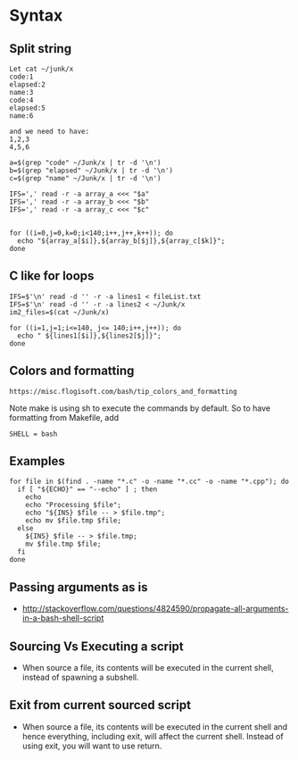 # Syntax

## Split string
```
Let cat ~/junk/x
code:1
elapsed:2
name:3
code:4
elapsed:5
name:6

and we need to have:
1,2,3
4,5,6

a=$(grep "code" ~/Junk/x | tr -d '\n')
b=$(grep "elapsed" ~/Junk/x | tr -d '\n')
c=$(grep "name" ~/Junk/x | tr -d '\n')

IFS=',' read -r -a array_a <<< "$a"
IFS=',' read -r -a array_b <<< "$b"
IFS=',' read -r -a array_c <<< "$c"


for ((i=0,j=0,k=0;i<140;i++,j++,k++)); do
  echo "${array_a[$i]},${array_b[$j]},${array_c[$k]}";
done

```


## C like for loops
```
IFS=$'\n' read -d '' -r -a lines1 < fileList.txt
IFS=$'\n' read -d '' -r -a lines2 < ~/Junk/x
im2_files=$(cat ~/Junk/x)

for ((i=1,j=1;i<=140, j<= 140;i++,j++)); do
  echo " ${lines1[$i]},${lines2[$j]}";
done

```

## Colors and formatting
```
https://misc.flogisoft.com/bash/tip_colors_and_formatting
```
Note make is using sh to execute the commands by default. So to have formatting from Makefile, add
```
SHELL = bash
```

## Examples
```
for file in $(find . -name "*.c" -o -name "*.cc" -o -name "*.cpp"); do
  if [ "${ECHO}" == "--echo" ] ; then
    echo
    echo "Processing $file";
    echo "${INS} $file -- > $file.tmp";
    echo mv $file.tmp $file;
  else
    ${INS} $file -- > $file.tmp;
    mv $file.tmp $file;
  fi
done
```

## Passing arguments as is
- http://stackoverflow.com/questions/4824590/propagate-all-arguments-in-a-bash-shell-script

## Sourcing Vs Executing a script
- When  source a file, its contents will be executed in the current shell, instead of spawning a subshell.


## Exit from current sourced script
-   When  source a file, its contents will be executed in the current shell and hence everything, including exit, will affect the current shell.  Instead of using exit, you will want to use return.
